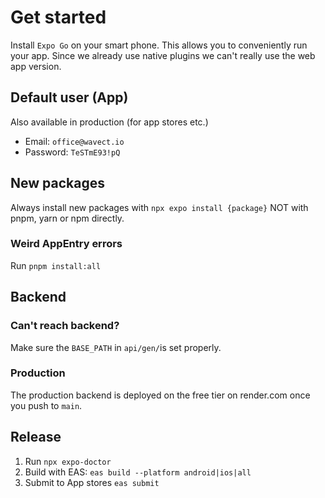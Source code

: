 # Get started

Install `Expo Go` on your smart phone. This allows you to conveniently run your app. Since we already use native plugins we can't really use the web app version.

## Default user (App)

Also available in production (for app stores etc.)

-   Email: `office@wavect.io`
-   Password: `TeSTmE93!pQ`

## New packages

Always install new packages with `npx expo install {package}` NOT with pnpm, yarn or npm directly.

### Weird AppEntry errors

Run `pnpm install:all`

## Backend

### Can't reach backend?

Make sure the `BASE_PATH` in `api/gen/`is set properly.

### Production

The production backend is deployed on the free tier on render.com once you push to `main`.

## Release

1. Run `npx expo-doctor`
2. Build with EAS: `eas build --platform android|ios|all`
3. Submit to App stores `eas submit`
